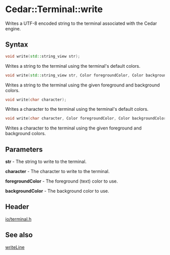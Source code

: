 # Cedar::Terminal::write

Writes a UTF-8 encoded string to the terminal associated with the Cedar engine.

## Syntax

``` C++
void write(std::string_view str);
```

Writes a string to the terminal using the terminal's default colors.

``` C++
void write(std::string_view str, Color foregroundColor, Color backgroundColor);
```

Writes a string to the terminal using the given foreground and background colors.

``` C++
void write(char character);
```

Writes a character to the terminal using the terminal's default colors.

``` C++
void write(char character, Color foregroundColor, Color backgroundColor);
```

Writes a character to the terminal using the given foreground and background colors.

## Parameters

**str** - The string to write to the terminal.

**character** - The character to write to the terminal.

**foregroundColor** - The foreground (text) color to use.

**backgroundColor** - The background color to use.

## Header

[io/terminal.h](/docs/code/io/terminal.h.md)

## See also

[writeLine](/docs/code/io/terminal.h/writeLine.md)
